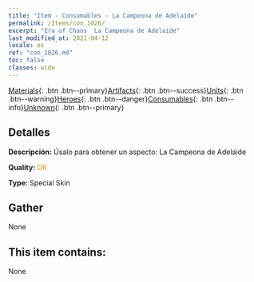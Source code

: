 ```yaml
---
title: "Item - Consumables - La Campeona de Adelaide"
permalink: /Items/con_1026/
excerpt: "Era of Chaos  La Campeona de Adelaide"
last_modified_at: 2021-04-12
locale: es
ref: "con_1026.md"
toc: false
classes: wide
---
```

 [Materials](/es/Items/){: .btn .btn--primary}[Artifacts](/es/Items/Artifacts/){: .btn .btn--success}[Units](/es/Items/Units/){: .btn .btn--warning}[Heroes](/es/Items/Heroes/){: .btn .btn--danger}[Consumables](/es/Items/Consumables/){: .btn .btn--info}[Unknown](/es/Items/Unknown/){: .btn .btn--primary}

## Detalles
 **Descripción:** Úsalo para obtener un aspecto: La Campeona de Adelaide

 **Quality:** <span style="color: #FF8C00">OK</span>

 **Type:** Special Skin

## Gather

  None

## This item contains:

  None

